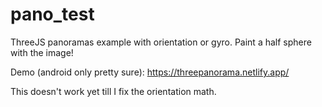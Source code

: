 # pano_test
 ThreeJS panoramas example with orientation or gyro. Paint a half sphere with the image!

Demo (android only pretty sure): https://threepanorama.netlify.app/

This doesn't work yet till I fix the orientation math.